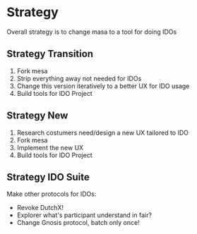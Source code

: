 # Strategy

Overall strategy is to change masa to a tool for doing IDOs


## Strategy Transition

1. Fork mesa
2. Strip everything away not needed for IDOs 
3. Change this version iteratively to a better UX for IDO usage
4. Build tools for IDO Project

## Strategy New

1. Research costumers need/design a new UX tailored to IDO
2. Fork mesa
3. Implement the new UX
4. Build tools for IDO Project

## Strategy IDO Suite

Make other protocols for IDOs:

- Revoke DutchX!
- Explorer what's participant understand in fair?
- Change Gnosis protocol, batch only once!
